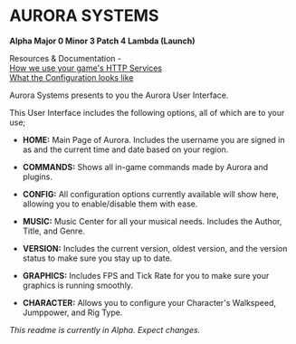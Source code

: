 # AURORA SYSTEMS #
**Alpha Major 0 Minor 3 Patch 4 Lambda (Launch)**

Resources & Documentation - <br>
[How we use your game's HTTP Services](https://github.com/HeartOfIrons/AuroraSystems/blob/main/HTTPUsage) <br>
[What the Configuration looks like](https://github.com/HeartOfIrons/AuroraSystems/blob/main/Config)

Aurora Systems presents to you the Aurora User Interface. 

This User Interface includes the following options, all of which are to your use;<br>

- **HOME:** Main Page of Aurora. Includes the username you are signed in as and the current time and date based on your region.

- **COMMANDS:** Shows all in-game commands made by Aurora and plugins.

- **CONFIG:** All configuration options currently available will show here, allowing you to enable/disable them with ease.

- **MUSIC:** Music Center for all your musical needs. Includes the Author, Title, and Genre.

- **VERSION:** Includes the current version, oldest version, and the version status to make sure you stay up to date.

- **GRAPHICS:** Includes FPS and Tick Rate for you to make sure your graphics is running smoothly.

- **CHARACTER:** Allows you to configure your Character's Walkspeed, Jumppower, and Rig Type.

*This readme is currently in Alpha. Expect changes.*
